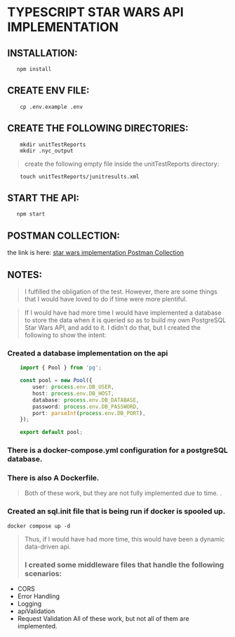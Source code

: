 # TYPESCRIPT STAR WARS API IMPLEMENTATION


## INSTALLATION:
 ```terminal
    npm install
 ```

## CREATE ENV FILE:
```terminal
    cp .env.example .env
```

## CREATE THE FOLLOWING DIRECTORIES:
```terminal
    mkdir unitTestReports
    mkdir .nyc_output
```
> create the following empty file inside the unitTestReports directory:
```terminal
    touch unitTestReports/junitresults.xml
``` 

## START THE API:
 ```terminal
    npm start
 ```

## POSTMAN COLLECTION:
the link is here: [star wars implementation Postman Collection](https://api.postman.com/collections/2382474-52a0d4bd-0ac3-429b-9f10-d780a5996ca7?access_key=PMAT-01GQX9HCGJY3N9VHAXRC45SHZ3)

## NOTES: 
> I fulfilled the obligation of the test.  However, there are some things that I would have loved to do if time were more plentiful.

> If I would have had more time I would have implemented a database to store the data when it is queried so as
> to build my own PostgreSQL Star Wars API, and add to it.  I didn't do that, but I created the following to show the intent: 
### Created a database implementation on the api
```typescript
    import { Pool } from 'pg';

    const pool = new Pool({
        user: process.env.DB_USER,
        host: process.env.DB_HOST,
        database: process.env.DB_DATABASE,
        password: process.env.DB_PASSWORD,
        port: parseInt(process.env.DB_PORT),
    });

    export default pool;
```
### There is a docker-compose.yml configuration for a postgreSQL database.
### There is also A Dockerfile. 
> Both of these work, but they are not fully implemented due to time. . 

### Created an sql.init file that is being run if docker is spooled up. 
 ```terminal 
docker compose up -d
```

>Thus, if I would have had more time, this would have been a dynamic data-driven api.
>### I created some middleware files that handle the following scenarios: 
- CORS
- Error Handling
- Logging
- apiValidation
- Request Validation
All of these work, but not all of them are implemented.
